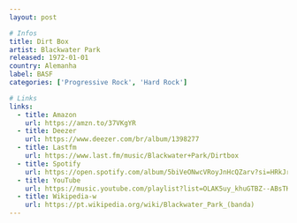```yaml
---
layout: post

# Infos
title: Dirt Box
artist: Blackwater Park
released: 1972-01-01
country: Alemanha
label: BASF
categories: ['Progressive Rock', 'Hard Rock']

# Links
links:
  - title: Amazon
    url: https://amzn.to/37VKgYR
  - title: Deezer
    url: https://www.deezer.com/br/album/1398277
  - title: Lastfm
    url: https://www.last.fm/music/Blackwater+Park/Dirtbox
  - title: Spotify
    url: https://open.spotify.com/album/5biVeONwcVRoyJnHcQZarv?si=HRkJrYRpQ0S1vR1FcCiTVA
  - title: YouTube
    url: https://music.youtube.com/playlist?list=OLAK5uy_khuGTBZ--ABsTKhBjCvB2Tz2g4_urcg4g
  - title: Wikipedia-w
    url: https://pt.wikipedia.org/wiki/Blackwater_Park_(banda)
---
```

